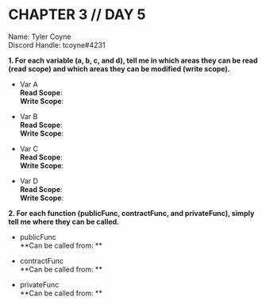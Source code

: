 # CHAPTER 3 // DAY 5

Name: Tyler Coyne  
Discord Handle: tcoyne#4231

**1. For each variable (a, b, c, and d), tell me in which areas they can be read (read scope) and which areas they can be modified (write scope).**

- Var A <br>
**Read Scope**:  <br>
**Write Scope**:  <br>

- Var B <br>
**Read Scope**:  <br>
**Write Scope**:  <br>

- Var C <br>
**Read Scope**:  <br>
**Write Scope**:  <br>

- Var D <br>
**Read Scope**:  <br>
**Write Scope**:  <br>

**2. For each function (publicFunc, contractFunc, and privateFunc), simply tell me where they can be called.**

- publicFunc <br>
**Can be called from: ** <br>

- contractFunc <br>
**Can be called from: ** <br>

- privateFunc <br>
**Can be called from: ** <br>
